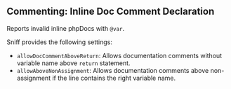 ## Commenting: Inline Doc Comment Declaration

Reports invalid inline phpDocs with `@var`.

Sniff provides the following settings:

*   `allowDocCommentAboveReturn`: Allows documentation comments without variable name above `return` statement.
*   `allowAboveNonAssignment`: Allows documentation comments above non-assignment if the line contains the right variable name.
